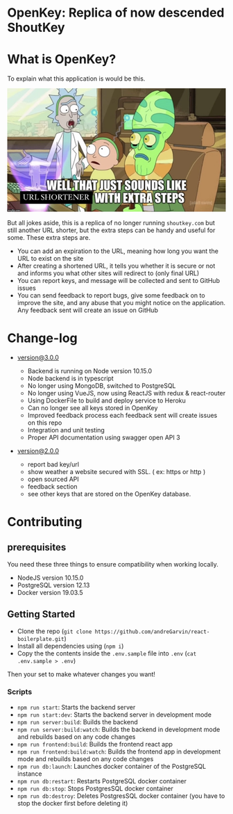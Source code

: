 # OpenKey: Replica of now descended ShoutKey

# What is OpenKey?

To explain what this application is would be this.

![this meme is precious to me](./assets/meme.jpg)

But all jokes aside, this is a replica of no longer running `shoutkey.com` but still another URL shorter, but the extra steps can be handy and useful for some. These extra steps are.

- You can add an expiration to the URL, meaning how long you want the URL to exist on the site
- After creating a shortened URL, it tells you whether it is secure or not and informs you what other sites will redirect to (only final URL)
- You can report keys, and message will be collected and sent to GitHub issues
- You can send feedback to report bugs, give some feedback on to improve the site, and any abuse that you might notice on the application. Any feedback sent will create an issue on GitHub

# Change-log

- [version@3.0.0](https://github.com/andreGarvin/openkey/tree/3.0.0)

  - Backend is running on Node version 10.15.0
  - Node backend is in typescript
  - No longer using MongoDB, switched to PostgreSQL
  - No longer using VueJS, now using ReactJS with redux & react-router
  - Using DockerFile to build and deploy service to Heroku
  - Can no longer see all keys stored in OpenKey
  - Improved feedback process each feedback sent will create issues on this repo
  - Integration and unit testing
  - Proper API documentation using swagger open API 3

- [version@2.0.0](https://github.com/andreGarvin/openkey/tree/v1)

  - report bad key/url
  - show weather a website secured with SSL. ( ex: https<secure> or http<not secure> )
  - open sourced API
  - feedback section
  - see other keys that are stored on the OpenKey database.

# Contributing

## prerequisites

You need these three things to ensure compatibility when working locally.

- NodeJS version 10.15.0
- PostgreSQL version 12.13
- Docker version 19.03.5

## Getting Started

- Clone the repo (`git clone https://github.com/andreGarvin/react-boilerplate.git`)
- Install all dependencies using (`npm i`)
- Copy the the contents inside the `.env.sample` file into `.env` (`cat .env.sample > .env`)

Then your set to make whatever changes you want!

### Scripts

- `npm run start`: Starts the backend server
- `npm run start:dev`: Starts the backend server in development mode
- `npm run server:build`: Builds the backend
- `npm run server:build:watch`: Builds the backend in development mode and rebuilds based on any code changes
- `npm run frontend:build`: Builds the frontend react app
- `npm run frontend:build:watch`: Builds the frontend app in development mode and rebuilds based on any code changes
- `npm run db:launch`: Launches docker container of the PostgreSQL instance
- `npm run db:restart`: Restarts PostgreSQL docker container
- `npm run db:stop`: Stops PostgresSQL docker container
- `npm run db:destroy`: Deletes PostgresSQL docker container (you have to stop the docker first before deleting it)
